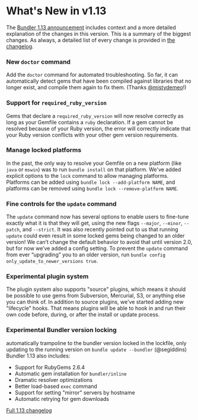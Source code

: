 # What's New in v1.13

The [Bundler 1.13 announcement](/blog/2016/09/08/bundler-1-13.html)
includes context and a more detailed explanation of the changes in this version. This is a summary of the biggest changes. As always, a detailed list of every change is provided in
[the changelog](https://github.com/rubygems/bundler/blob/1-13-stable/CHANGELOG.md).

### New `doctor` command

Add the `doctor` command for automated troubleshooting. So far, it can automatically detect gems that have been compiled against libraries that no longer exist, and compile them again to fix them.
(Thanks [@mistydemeo](https://github.com/mistydemeo)!)

### Support for `required_ruby_version`

Gems that declare a `required_ruby_version` will now resolve correctly as long as your Gemfile contains a `ruby` declaration.
If a gem cannot be resolved because of your Ruby version, the error will correctly indicate that your Ruby version conflicts with your other gem version requirements.

### Manage locked platforms

In the past, the only way to resolve your Gemfile on a new platform (like `java` or `mswin`) was to run `bundle install` on that platform.
We've added explicit options to the `lock` command to allow managing platforms.
Platforms can be added using `bundle lock --add-platform NAME`, and platforms can be removed using `bundle lock --remove-platform NAME`.

### Fine controls for the `update` command

The `update` command now has several options to enable users to fine-tune exactly what it is that they will get,
using the new flags `--major`, `--minor`, `--patch`, and `--strict`.
It was also recently pointed out to us that running `update` could even result in some locked gems being changed to an older version!
We can’t change the default behavior to avoid that until version 2.0, but for now we’ve added a config setting.
To prevent the `update` command from ever “upgrading” you to an older version, run `bundle config only_update_to_newer_versions true`.

### Experimental plugin system

The plugin system also supports "source" plugins, which means it should be possible to use gems from Subversion, Mercurial, S3, or anything else you can think of.
In addition to source plugins, we've started adding new "lifecycle" hooks.
That means plugins will be able to hook in and run their own code before, during, or after the install or update process.

### Experimental Bundler version locking

automatically trampoline to the bundler version locked in the lockfile, only updating to the running version on `bundle update --bundler` (@segiddins)
Bundler 1.13 also includes:

- Support for RubyGems 2.6.4
- Automatic gem installation for `bundler/inline`
- Dramatic resolver optimizations
- Better load-based `exec` command
- Support for setting "mirror" servers by hostname
- Automatic retrying for gem downloads

<a href="https://github.com/rubygems/bundler/blob/1-13-stable/CHANGELOG.md" class="btn btn-primary">Full 1.13 changelog</a>
